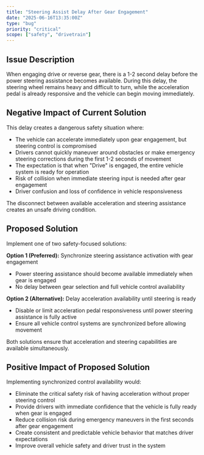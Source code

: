 ```yaml
---
title: "Steering Assist Delay After Gear Engagement"
date: "2025-06-16T13:35:00Z"
type: "bug"
priority: "critical"
scope: ["safety", "drivetrain"]
---
```


## Issue Description

When engaging drive or reverse gear, there is a 1-2 second delay before the power steering assistance becomes available. During this delay, the steering wheel remains heavy and difficult to turn, while the acceleration pedal is already responsive and the vehicle can begin moving immediately.

## Negative Impact of Current Solution

This delay creates a dangerous safety situation where:

- The vehicle can accelerate immediately upon gear engagement, but steering control is compromised
- Drivers cannot quickly maneuver around obstacles or make emergency steering corrections during the first 1-2 seconds of movement
- The expectation is that when "Drive" is engaged, the entire vehicle system is ready for operation
- Risk of collision when immediate steering input is needed after gear engagement
- Driver confusion and loss of confidence in vehicle responsiveness

The disconnect between available acceleration and steering assistance creates an unsafe driving condition.

## Proposed Solution

Implement one of two safety-focused solutions:

**Option 1 (Preferred):** Synchronize steering assistance activation with gear engagement

- Power steering assistance should become available immediately when gear is engaged
- No delay between gear selection and full vehicle control availability

**Option 2 (Alternative):** Delay acceleration availability until steering is ready

- Disable or limit acceleration pedal responsiveness until power steering assistance is fully active
- Ensure all vehicle control systems are synchronized before allowing movement

Both solutions ensure that acceleration and steering capabilities are available simultaneously.

## Positive Impact of Proposed Solution

Implementing synchronized control availability would:

- Eliminate the critical safety risk of having acceleration without proper steering control
- Provide drivers with immediate confidence that the vehicle is fully ready when gear is engaged
- Reduce collision risk during emergency maneuvers in the first seconds after gear engagement
- Create consistent and predictable vehicle behavior that matches driver expectations
- Improve overall vehicle safety and driver trust in the system
